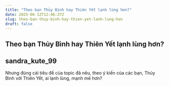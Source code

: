 ```yaml
---
title: "Theo bạn Thủy Bình hay Thiên Yết lạnh lùng hơn?"
date: 2025-06-12T12:46:37Z
slug: theo-ban-thuy-binh-hay-thien-yet-lanh-lung-hon
draft: false
---
```


## Theo bạn Thủy Bình hay Thiên Yết lạnh lùng hơn?

## sandra_kute_99

Nhưng đúng cái tiêu để của topic đã nêu, theo ý kiến của các bạn, Thủy Bình với Thiên Yết, ai lạnh lùng, mạnh mẽ hơn?